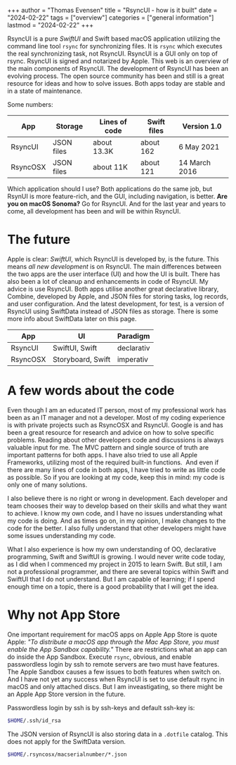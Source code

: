 +++
author = "Thomas Evensen"
title = "RsyncUI - how is it built"
date = "2024-02-22"
tags = ["overview"]
categories = ["general information"]
lastmod = "2024-02-22"
+++

RsyncUI is a pure *SwiftUI*  and Swift based macOS application utilizing the command line tool `rsync` for synchronizing files. It is `rsync` which executes the real synchronizing task, not RsyncUI. RsyncUI is a GUI only on top of rsync. RsyncUI is signed and notarized by Apple.   This web is an overview of the main components of RsyncUI. The development of RsyncUI has been an evolving process. The open source community has been and still is a great resource for ideas and how to solve issues. Both apps today are stable and in a state of maintenance. 

Some numbers:

| App      | Storage  | Lines of code | Swift files | Version 1.0 |
| ----------- | ----------- |   ----------- | -------- | -------- |
| RsyncUI  | JSON files |  about 13.3K     | about 162       | 6 May 2021 |
| RsyncOSX  |  JSON files |  about 11K   | about 121      | 14 March 2016 |	

Which application should I use? Both applications do the same job, but RsynUI is more feature-rich, and the GUI, including navigation, is better. **Are you on macOS Sonoma?** Go for RsyncUI. And for the last year and years to come, all development has been and will be within RsyncUI. 

# The future

Apple is clear: *SwiftUI*, which RsyncUI is developed by, is the future. This means *all new development* is on RsyncUI. The main differences between the two apps are the user interface (UI) and how the UI is built. There has also been a lot of cleanup and enhancements in code of RsyncUI. My advice is use RsyncUI. Both apps utilise another great declarative library, Combine, developed by Apple, and JSON files for storing tasks, log records, and user configuration. And the latest development, for test, is a version of RsyncUI using SwiftData instead of JSON files as storage. There is some more info about SwiftData later on this page.

| App      | UI | Paradigm |
| ----------- | ----------- |   ----------- |
| RsyncUI   | SwiftUI, Swift | declarativ  |
| RsyncOSX   | Storyboard, Swift  | imperativ |

# A few words about the code

Even though I am an educated IT person, most of my professional work has been as an IT manager and not a developer. Most of my coding experience is with private projects such as RsyncOSX and RsyncUI. Google is and has been a great resource for research and advice on how to solve specific problems. Reading about other developers code and discussions is always valuable input for me. The MVC pattern and single source of truth are important patterns for both apps. I have also tried to use all Apple Frameworks, utilizing most of the required built-in functions.  And even if there are many lines of code in both apps, I have tried to write as little code as possible. So if you are looking at my code, keep this in mind: my code is only one of many solutions.

I also believe there is no right or wrong in development. Each developer and team chooses their way to develop based on their skills and what they want to achieve. I know my own code, and I have no issues understanding what my code is doing. And as times go on, in my opinion, I make changes to the code for the better. I also fully understand that other developers might have some issues understanding my code. 

What I also experience is how my own understanding of OO, declarative programming, Swift and SwiftUI is growing. I would never write code today, as I did when I commenced my project in 2015 to learn Swift. But still, I am not a professional programmer, and there are several topics within Swift and SwiftUI that I do not understand. But I am capable of learning; if I spend enough time on a topic, there is a good probability that I will get the idea.


# Why not App Store

One important requirement for macOS apps on Apple App Store is quote Apple: *"To distribute a macOS app through the Mac App Store, you must enable the App Sandbox capability."* There are restrictions what an app can do inside the App Sandbox. Execute `rsync`, obvious, and enable passwordless login by ssh to remote servers are two must have features. The Apple Sandbox causes a few issues to both features when switch on. And I have not yet any success when RsyncUI is set to use default rsync in macOS and only attached discs. But I am inveastigating, so there might be an Apple App Store version in the future.

Passwordless login by ssh is by ssh-keys and default ssh-key is:

```bash
$HOME/.ssh/id_rsa
```
The JSON version of RsyncUI is also storing data in a `.dotfile` catalog. This does not apply for the SwiftData version. 

```bash
$HOME/.rsyncosx/macserialnumber/*.json
```
